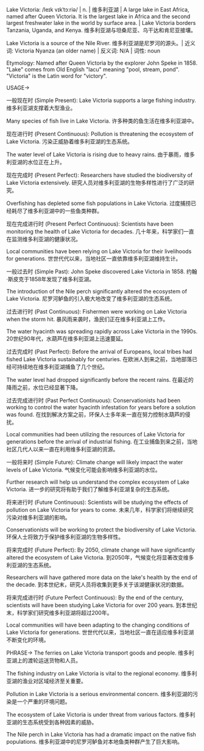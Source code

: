 Lake Victoria: /leɪk vɪkˈtɔːriə/ | n. | 维多利亚湖 | A large lake in East Africa, named after Queen Victoria. It is the largest lake in Africa and the second largest freshwater lake in the world by surface area. |  Lake Victoria borders Tanzania, Uganda, and Kenya. 维多利亚湖与坦桑尼亚、乌干达和肯尼亚接壤。

Lake Victoria is a source of the Nile River. 维多利亚湖是尼罗河的源头。| 近义词: Victoria Nyanza (an older name) | 反义词: N/A | 词性: noun


Etymology:
Named after Queen Victoria by the explorer John Speke in 1858.  "Lake" comes from Old English "lacu" meaning "pool, stream, pond". "Victoria" is the Latin word for "victory".


USAGE->

一般现在时 (Simple Present):
Lake Victoria supports a large fishing industry. 维多利亚湖支撑着大型渔业。

Many species of fish live in Lake Victoria. 许多种类的鱼生活在维多利亚湖中。


现在进行时 (Present Continuous):
Pollution is threatening the ecosystem of Lake Victoria. 污染正威胁着维多利亚湖的生态系统。

The water level of Lake Victoria is rising due to heavy rains. 由于暴雨，维多利亚湖的水位正在上升。


现在完成时 (Present Perfect):
Researchers have studied the biodiversity of Lake Victoria extensively. 研究人员对维多利亚湖的生物多样性进行了广泛的研究。

Overfishing has depleted some fish populations in Lake Victoria. 过度捕捞已经耗尽了维多利亚湖中的一些鱼类种群。


现在完成进行时 (Present Perfect Continuous):
Scientists have been monitoring the health of Lake Victoria for decades. 几十年来，科学家们一直在监测维多利亚湖的健康状况。

Local communities have been relying on Lake Victoria for their livelihoods for generations. 世世代代以来，当地社区一直依靠维多利亚湖维持生计。


一般过去时 (Simple Past):
John Speke discovered Lake Victoria in 1858. 约翰·斯皮克于1858年发现了维多利亚湖。

The introduction of the Nile perch significantly altered the ecosystem of Lake Victoria. 尼罗河鲈鱼的引入极大地改变了维多利亚湖的生态系统。


过去进行时 (Past Continuous):
Fishermen were working on Lake Victoria when the storm hit.  暴风雨来袭时，渔民们正在维多利亚湖上工作。

The water hyacinth was spreading rapidly across Lake Victoria in the 1990s.  20世纪90年代，水葫芦在维多利亚湖上迅速蔓延。


过去完成时 (Past Perfect):
Before the arrival of Europeans, local tribes had fished Lake Victoria sustainably for centuries. 在欧洲人到来之前，当地部落已经可持续地在维多利亚湖捕鱼了几个世纪。

The water level had dropped significantly before the recent rains. 在最近的降雨之前，水位已经显著下降。


过去完成进行时 (Past Perfect Continuous):
Conservationists had been working to control the water hyacinth infestation for years before a solution was found. 在找到解决方案之前，环保人士多年来一直在努力控制水葫芦的侵扰。

Local communities had been utilizing the resources of Lake Victoria for generations before the arrival of industrial fishing. 在工业捕鱼到来之前，当地社区几代人以来一直在利用维多利亚湖的资源。


一般将来时 (Simple Future):
Climate change will likely impact the water levels of Lake Victoria. 气候变化可能会影响维多利亚湖的水位。

Further research will help us understand the complex ecosystem of Lake Victoria. 进一步的研究将有助于我们了解维多利亚湖复杂的生态系统。


将来进行时 (Future Continuous):
Scientists will be studying the effects of pollution on Lake Victoria for years to come. 未来几年，科学家们将继续研究污染对维多利亚湖的影响。

Conservationists will be working to protect the biodiversity of Lake Victoria.  环保人士将致力于保护维多利亚湖的生物多样性。


将来完成时 (Future Perfect):
By 2050, climate change will have significantly altered the ecosystem of Lake Victoria. 到2050年，气候变化将显著改变维多利亚湖的生态系统。

Researchers will have gathered more data on the lake's health by the end of the decade. 到本世纪末，研究人员将收集到更多关于该湖健康状况的数据。


将来完成进行时 (Future Perfect Continuous):
By the end of the century, scientists will have been studying Lake Victoria for over 200 years. 到本世纪末，科学家们研究维多利亚湖将超过200年。

Local communities will have been adapting to the changing conditions of Lake Victoria for generations. 世世代代以来，当地社区一直在适应维多利亚湖不断变化的环境。


PHRASE->
The ferries on Lake Victoria transport goods and people. 维多利亚湖上的渡轮运送货物和人员。

The fishing industry on Lake Victoria is vital to the regional economy. 维多利亚湖的渔业对区域经济至关重要。

Pollution in Lake Victoria is a serious environmental concern. 维多利亚湖的污染是一个严重的环境问题。

The ecosystem of Lake Victoria is under threat from various factors. 维多利亚湖的生态系统受到各种因素的威胁。

The Nile perch in Lake Victoria has had a dramatic impact on the native fish populations. 维多利亚湖中的尼罗河鲈鱼对本地鱼类种群产生了巨大影响。



